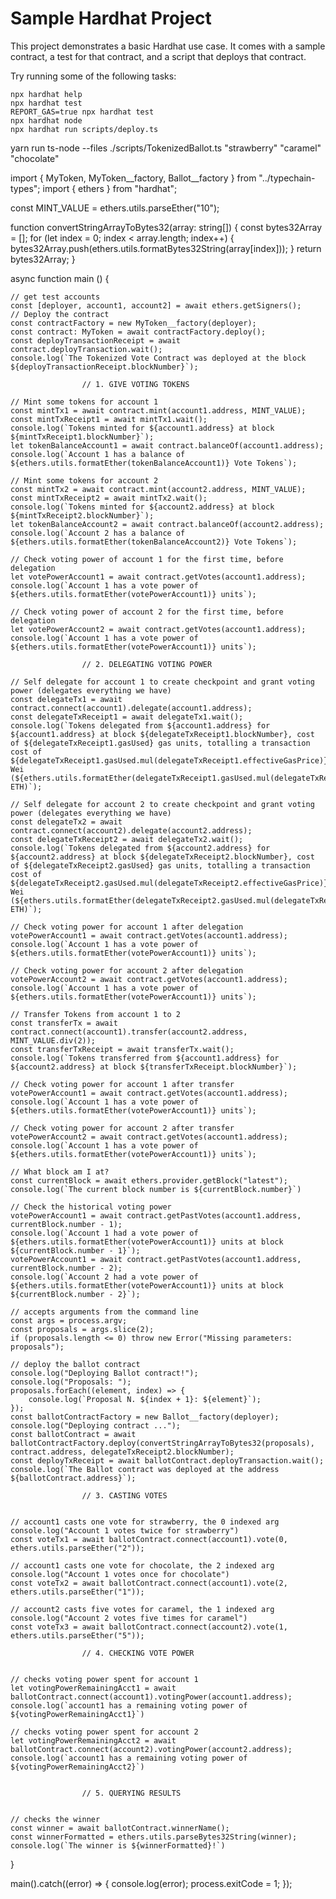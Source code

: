 # Sample Hardhat Project

This project demonstrates a basic Hardhat use case. It comes with a sample contract, a test for that contract, and a script that deploys that contract.

Try running some of the following tasks:

```shell
npx hardhat help
npx hardhat test
REPORT_GAS=true npx hardhat test
npx hardhat node
npx hardhat run scripts/deploy.ts
```

yarn run ts-node --files ./scripts/TokenizedBallot.ts "strawberry" "caramel" "chocolate"


import { MyToken, MyToken__factory, Ballot__factory } from "../typechain-types";
import { ethers } from "hardhat";

const MINT_VALUE = ethers.utils.parseEther("10");

function convertStringArrayToBytes32(array: string[]) {
    const bytes32Array = [];
    for (let index = 0; index < array.length; index++) {
        bytes32Array.push(ethers.utils.formatBytes32String(array[index]));
    }
    return bytes32Array;
  }

async function main () {

    // get test accounts
    const [deployer, account1, account2] = await ethers.getSigners();
    // Deploy the contract
    const contractFactory = new MyToken__factory(deployer);
    const contract: MyToken = await contractFactory.deploy();
    const deployTransactionReceipt = await contract.deployTransaction.wait();
    console.log(`The Tokenized Vote Contract was deployed at the block ${deployTransactionReceipt.blockNumber}`);

                    // 1. GIVE VOTING TOKENS

    // Mint some tokens for account 1
    const mintTx1 = await contract.mint(account1.address, MINT_VALUE);
    const mintTxReceipt1 = await mintTx1.wait();
    console.log(`Tokens minted for ${account1.address} at block ${mintTxReceipt1.blockNumber}`);
    let tokenBalanceAccount1 = await contract.balanceOf(account1.address);
    console.log(`Account 1 has a balance of ${ethers.utils.formatEther(tokenBalanceAccount1)} Vote Tokens`);

    // Mint some tokens for account 2
    const mintTx2 = await contract.mint(account2.address, MINT_VALUE);
    const mintTxReceipt2 = await mintTx2.wait();
    console.log(`Tokens minted for ${account2.address} at block ${mintTxReceipt2.blockNumber}`);
    let tokenBalanceAccount2 = await contract.balanceOf(account2.address);
    console.log(`Account 2 has a balance of ${ethers.utils.formatEther(tokenBalanceAccount2)} Vote Tokens`);

    // Check voting power of account 1 for the first time, before delegation
    let votePowerAccount1 = await contract.getVotes(account1.address);
    console.log(`Account 1 has a vote power of ${ethers.utils.formatEther(votePowerAccount1)} units`);

    // Check voting power of account 2 for the first time, before delegation
    let votePowerAccount2 = await contract.getVotes(account1.address);
    console.log(`Account 1 has a vote power of ${ethers.utils.formatEther(votePowerAccount1)} units`);

                    // 2. DELEGATING VOTING POWER

    // Self delegate for account 1 to create checkpoint and grant voting power (delegates everything we have)
    const delegateTx1 = await contract.connect(account1).delegate(account1.address);
    const delegateTxReceipt1 = await delegateTx1.wait();
    console.log(`Tokens delegated from ${account1.address} for ${account1.address} at block ${delegateTxReceipt1.blockNumber}, cost of ${delegateTxReceipt1.gasUsed} gas units, totalling a transaction cost of ${delegateTxReceipt1.gasUsed.mul(delegateTxReceipt1.effectiveGasPrice)} Wei (${ethers.utils.formatEther(delegateTxReceipt1.gasUsed.mul(delegateTxReceipt1.effectiveGasPrice))} ETH)`);

    // Self delegate for account 2 to create checkpoint and grant voting power (delegates everything we have)
    const delegateTx2 = await contract.connect(account2).delegate(account2.address);
    const delegateTxReceipt2 = await delegateTx2.wait();
    console.log(`Tokens delegated from ${account2.address} for ${account2.address} at block ${delegateTxReceipt2.blockNumber}, cost of ${delegateTxReceipt2.gasUsed} gas units, totalling a transaction cost of ${delegateTxReceipt2.gasUsed.mul(delegateTxReceipt2.effectiveGasPrice)} Wei (${ethers.utils.formatEther(delegateTxReceipt2.gasUsed.mul(delegateTxReceipt2.effectiveGasPrice))} ETH)`);

    // Check voting power for account 1 after delegation
    votePowerAccount1 = await contract.getVotes(account1.address);
    console.log(`Account 1 has a vote power of ${ethers.utils.formatEther(votePowerAccount1)} units`);

    // Check voting power for account 2 after delegation
    votePowerAccount2 = await contract.getVotes(account1.address);
    console.log(`Account 1 has a vote power of ${ethers.utils.formatEther(votePowerAccount1)} units`);

    // Transfer Tokens from account 1 to 2
    const transferTx = await contract.connect(account1).transfer(account2.address, MINT_VALUE.div(2));
    const transferTxReceipt = await transferTx.wait();
    console.log(`Tokens transferred from ${account1.address} for ${account2.address} at block ${transferTxReceipt.blockNumber}`);

    // Check voting power for account 1 after transfer
    votePowerAccount1 = await contract.getVotes(account1.address);
    console.log(`Account 1 has a vote power of ${ethers.utils.formatEther(votePowerAccount1)} units`);

    // Check voting power for account 2 after transfer
    votePowerAccount2 = await contract.getVotes(account1.address);
    console.log(`Account 1 has a vote power of ${ethers.utils.formatEther(votePowerAccount1)} units`);

    // What block am I at?
    const currentBlock = await ethers.provider.getBlock("latest");
    console.log(`The current block number is ${currentBlock.number}`)

    // Check the historical voting power
    votePowerAccount1 = await contract.getPastVotes(account1.address, currentBlock.number - 1);
    console.log(`Account 1 had a vote power of ${ethers.utils.formatEther(votePowerAccount1)} units at block ${currentBlock.number - 1}`);
    votePowerAccount1 = await contract.getPastVotes(account1.address, currentBlock.number - 2);
    console.log(`Account 2 had a vote power of ${ethers.utils.formatEther(votePowerAccount1)} units at block ${currentBlock.number - 2}`);

    // accepts arguments from the command line
    const args = process.argv;
    const proposals = args.slice(2);
    if (proposals.length <= 0) throw new Error("Missing parameters: proposals");

    // deploy the ballot contract
    console.log("Deploying Ballot contract!");
    console.log("Proposals: ");
    proposals.forEach((element, index) => {
        console.log(`Proposal N. ${index + 1}: ${element}`);
    });
    const ballotContractFactory = new Ballot__factory(deployer);
    console.log("Deploying contract ...");
    const ballotContract = await ballotContractFactory.deploy(convertStringArrayToBytes32(proposals), contract.address, delegateTxReceipt2.blockNumber);
    const deployTxReceipt = await ballotContract.deployTransaction.wait();
    console.log(`The Ballot contract was deployed at the address ${ballotContract.address}`);

                    // 3. CASTING VOTES


    // account1 casts one vote for strawberry, the 0 indexed arg
    console.log("Account 1 votes twice for strawberry")
    const voteTx1 = await ballotContract.connect(account1).vote(0, ethers.utils.parseEther("2"));

    // account1 casts one vote for chocolate, the 2 indexed arg
    console.log("Account 1 votes once for chocolate")
    const voteTx2 = await ballotContract.connect(account1).vote(2, ethers.utils.parseEther("1"));

    // account2 casts five votes for caramel, the 1 indexed arg
    console.log("Account 2 votes five times for caramel")
    const voteTx3 = await ballotContract.connect(account2).vote(1, ethers.utils.parseEther("5"));

                    // 4. CHECKING VOTE POWER


    // checks voting power spent for account 1
    let votingPowerRemainingAcct1 = await ballotContract.connect(account1).votingPower(account1.address);
    console.log(`account1 has a remaining voting power of ${votingPowerRemainingAcct1}`)

    // checks voting power spent for account 2
    let votingPowerRemainingAcct2 = await ballotContract.connect(account2).votingPower(account2.address);
    console.log(`account1 has a remaining voting power of ${votingPowerRemainingAcct2}`)


                    // 5. QUERYING RESULTS


    // checks the winner
    const winner = await ballotContract.winnerName();
    const winnerFormatted = ethers.utils.parseBytes32String(winner);
    console.log(`The winner is ${winnerFormatted}!`)

}

main().catch((error) => {
    console.log(error);
    process.exitCode = 1;
});